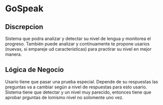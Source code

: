 # GoSpeak
## Discrepcion
Sistema que podra analizar y detectar su nivel de lengua y monitorea el progreso.
También puede analizar y continuamente te propone usarios (nuevas, si empareje ud características) para practirar su nivel en mejor manera.

## Lógica de Negocio
Usario tiene que pasar una prueba especial. Depende de su respuestas las preguntas va a cambiar según a nivel de respuestas para esto usario. Sistema tiene que detectar y un nivel muy parecido, entonces tiene que aprobar prguntas de lomismo nivel no solomente uno vez.
